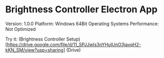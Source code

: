 # Brightness Controller Electron App
  
  Version: 1.0.0
  Platform: Windows 64Bit Operating Systems
  Performance: Not Optimized
  
 Try it: (Brightness Controller Setup)[https://drive.google.com/file/d/11_SPJJwIs3nYHuIUnO3javqH2-kKN_SM/view?usp=sharing] (Drive)
